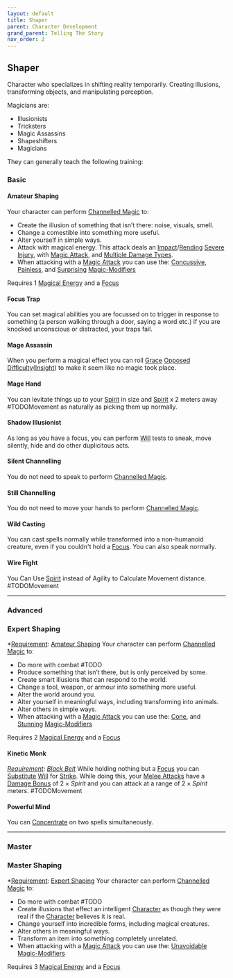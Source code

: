 ```yaml
---
layout: default
title: Shaper
parent: Character Development
grand_parent: Telling The Story
nav_order: 2
---
```

## Shaper
Character who specializes in shifting reality temporarily. Creating illusions, transforming objects, and manipulating perception.

Magicians are: 
* Illusionists
* Tricksters
* Magic Assassins
* Shapeshifters
* Magicians

They can generally teach the following training:

### Basic

#### Amateur Shaping
Your character can perform [Channelled Magic](Magic#Channelled%20Magic) to:
* Create the illusion of something that isn’t there: noise, visuals, smell.
* Change a comestible into something more useful. 
* Alter yourself in simple ways.
* Attack with magical energy. This attack deals an [Impact](Injury#Impact)/[Rending](Injury#Rending) [Severe Injury](Injury#Severe%20Injury), with [Magic Attack](Magic-Modifiers#Magic%20Attack), and [Multiple Damage Types](Weapon-Traits#Multiple%20Damage%20Types).
* When attacking with a [Magic Attack](Magic-Modifiers#Magic%20Attack) you can use the: [Concussive](Magic-Modifiers#Concussive), [Painless](Magic-Modifiers#Painless), and [Surprising](Magic-Modifiers#Surprising) [Magic-Modifiers](Magic-Modifiers)

 Requires 1 [Magical Energy](Magic#Magical%20Energy) and a [Focus](Example-Gear#Focus)

#### Focus Trap
You can set magical abilities you are focussed on to trigger in response to something (a person walking through a door, saying a word etc.) if you are knocked unconscious or distracted, your traps fail.

#### Mage Assassin
When you perform a magical effect you can roll [Grace](Agility#Grace) [Opposed Difficulty](Skills#Opposed%20Difficulty)([Insight](Intelligence#Insight)) to make it seem like no magic took place.

#### Mage Hand
You can levitate things up to your [Spirit](Spirit) in size and [Spirit](Spirit) x 2 meters away #TODOMovement as naturally as picking them up normally.

#### Shadow Illusionist
As long as you have a focus, you can perform [Will](Spirit#Will) tests to sneak, move silently, hide and do other duplicitous acts.

#### Silent Channelling
You do not need to speak to perform [Channelled Magic](Magic#Channelled%20Magic).

#### Still Channelling
You do not need to move your hands to perform [Channelled Magic](Magic#Channelled%20Magic).
#### Wild Casting
You can cast spells normally while transformed into a non-humanoid creature, even if you couldn't hold a [Focus](Example-Gear#Focus). You can also speak normally.

#### Wire Fight
You Can Use [Spirit](Spirit) instead of Agility to Calculate Movement distance. #TODOMovement 

---

### Advanced

### Expert Shaping
*[Requirement](Terminology#Requirement): [Amateur Shaping](#Amateur%20Shaping)
Your character can perform [Channelled Magic](Magic#Channelled%20Magic) to:
* Do more with combat #TODO
* Produce something that isn’t there, but is only perceived by some. 
* Create smart illusions that can respond to the world.
* Change a tool, weapon, or armour into something more useful. 
* Alter the world around you.
* Alter yourself in meaningful ways, including transforming into animals. 
* Alter others in simple ways.
* When attacking with a [Magic Attack](Magic-Modifiers#Magic%20Attack) you can use the: [Cone](Magic-Modifiers#Cone), and [Stunning](Magic-Modifiers#Stunning) [Magic-Modifiers](Magic-Modifiers)

 Requires 2 [Magical Energy](Magic#Magical%20Energy) and a [Focus](Example-Gear#Focus)

#### Kinetic Monk
*[Requirement](Terminology#Requirement): [Black Belt](Brawler#Black%20Belt)*
While holding nothing but a [Focus](Example-Gear#Focus) you can [Substitute](Terminology#Substitute) [Will](Spirit#Will) for [Strike](Strength#Strike). While doing this, your [Melee Attacks](Terminology#Melee%20Attack) have a [Damage Bonus](Weapons#Damage%20Bonus) of $2 \times Spirit$ and you can attack at a range of $2 \times Spirit$ meters. #TODOMovement

#### Powerful Mind
You can [Concentrate](Magic#Concentration) on two spells simultaneously.


---

### Master

### Master Shaping
*[Requirement](Terminology#Requirement): [Expert Shaping](#Expert%20Shaping)
Your character can perform [Channelled Magic](Magic#Channelled%20Magic) to:
* Do more with combat #TODO
* Create illusions that effect an intelligent [Character](Terminology#Character) as though they were real if the [Character](Terminology#Character) believes it is real.
* Change yourself into incredible forms, including magical creatures.
* Alter others in meaningful ways. 
* Transform an item into something completely unrelated.
* When attacking with a [Magic Attack](Magic-Modifiers#Magic%20Attack) you can use the: [Unavoidable](Magic-Modifiers#Unavoidable) [Magic-Modifiers](Magic-Modifiers)

 Requires 3 [Magical Energy](Magic#Magical%20Energy) and a [Focus](Example-Gear#Focus)
